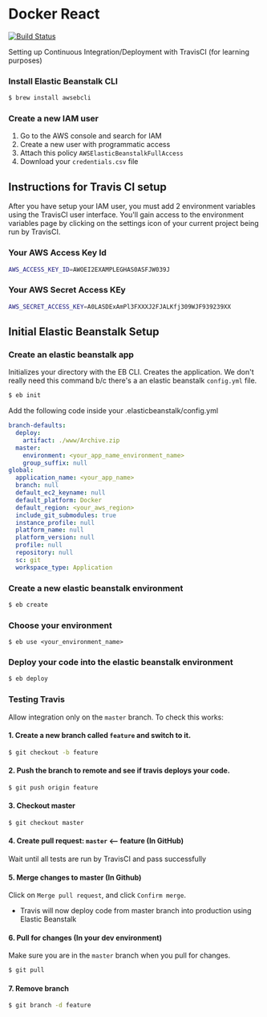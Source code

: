 # Docker React 

[![Build Status](https://travis-ci.com/sergiopichardo/docker-react.svg?branch=master)](https://travis-ci.com/sergiopichardo/docker-react)

Setting up Continuous Integration/Deployment with TravisCI (for learning purposes)


### Install Elastic Beanstalk CLI 
```sh
$ brew install awsebcli
```

### Create a new IAM user
1. Go to the AWS console and search for IAM 
2. Create a new user with programmatic access 
3. Attach this policy `AWSElasticBeanstalkFullAccess`
4. Download your `credentials.csv` file

## Instructions for Travis CI setup
After you have setup your IAM user, you must add 2 environment 
variables using the TravisCI user interface. You'll gain access
to the environment variables page by clicking on the settings 
icon of your current project being run by TravisCI. 

### Your AWS Access Key Id 
```sh
AWS_ACCESS_KEY_ID=AWOEI2EXAMPLEGHAS0ASFJW039J
```

### Your AWS Secret Access KEy
```sh
AWS_SECRET_ACCESS_KEY=A0LASDExAmPl3FXXXJ2FJALKfj309WJF939239XX
```

## Initial Elastic Beanstalk Setup

### Create an elastic beanstalk app
Initializes your directory with the EB CLI. Creates the application.
We don't really need this command b/c there's a an elastic beanstalk `config.yml` file.
```sh
$ eb init
```

Add the following code inside your .elasticbeanstalk/config.yml
```yml
branch-defaults:
  deploy:
    artifact: ./www/Archive.zip
  master:
    environment: <your_app_name_environment_name>
    group_suffix: null
global:
  application_name: <your_app_name>
  branch: null
  default_ec2_keyname: null
  default_platform: Docker
  default_region: <your_aws_region>
  include_git_submodules: true
  instance_profile: null
  platform_name: null
  platform_version: null
  profile: null
  repository: null
  sc: git
  workspace_type: Application
```


### Create a new elastic beanstalk environment
```sh
$ eb create
```

### Choose your environment 
```
$ eb use <your_environment_name>
```

### Deploy your code into the elastic beanstalk environment
```sh 
$ eb deploy
```

### Testing Travis 
Allow integration only on the `master` branch. 
To check this works: 

#### 1. Create a new branch called `feature` and switch to it.

```sh
$ git checkout -b feature
```

#### 2. Push the branch to remote and see if travis deploys your code.
```sh
$ git push origin feature
```

#### 3. Checkout master 
```sh
$ git checkout master 
```

#### 4. Create pull request: `master` <-- feature (In GitHub)
Wait until all tests are run by TravisCI and pass successfully

#### 5. Merge changes to master (In Github)
Click on `Merge pull request`, and click `Confirm merge`.
- Travis will now deploy code from master branch into production 
using Elastic Beanstalk

#### 6. Pull for changes (In your dev environment)
Make sure you are in the `master` branch when you pull for changes.
```sh
$ git pull
```

#### 7. Remove branch 
```sh
$ git branch -d feature
```









